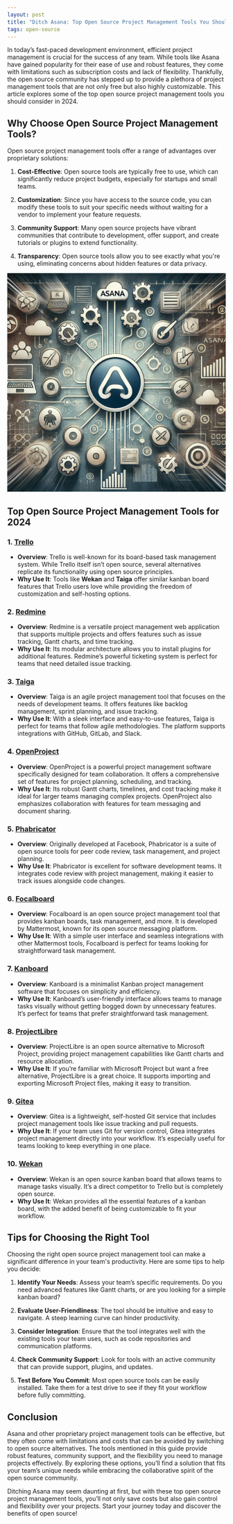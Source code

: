 ```yaml
---
layout: post
title: "Ditch Asana: Top Open Source Project Management Tools You Should Be Using"
tags: open-source
---
```

In today’s fast-paced development environment, efficient project management is crucial for the success of any team. While tools like Asana have gained popularity for their ease of use and robust features, they come with limitations such as subscription costs and lack of flexibility. Thankfully, the open source community has stepped up to provide a plethora of project management tools that are not only free but also highly customizable. This article explores some of the top open source project management tools you should consider in 2024.

## Why Choose Open Source Project Management Tools?

Open source project management tools offer a range of advantages over proprietary solutions:

1. **Cost-Effective**: Open source tools are typically free to use, which can significantly reduce project budgets, especially for startups and small teams.
   
2. **Customization**: Since you have access to the source code, you can modify these tools to suit your specific needs without waiting for a vendor to implement your feature requests.

3. **Community Support**: Many open source projects have vibrant communities that contribute to development, offer support, and create tutorials or plugins to extend functionality.

4. **Transparency**: Open source tools allow you to see exactly what you're using, eliminating concerns about hidden features or data privacy.

![ditch-asana-top-open-source-proj-mgmt-tools](/uploads/ditch-asana-top-open-source-proj-mgmt-tools.jpg)

## Top Open Source Project Management Tools for 2024

### 1. **[Trello](https://trello.com)**
   - **Overview**: Trello is well-known for its board-based task management system. While Trello itself isn’t open source, several alternatives replicate its functionality using open source principles.
   - **Why Use It**: Tools like **Wekan** and **Taiga** offer similar kanban board features that Trello users love while providing the freedom of customization and self-hosting options.

### 2. **[Redmine](https://www.redmine.org)**
   - **Overview**: Redmine is a versatile project management web application that supports multiple projects and offers features such as issue tracking, Gantt charts, and time tracking.
   - **Why Use It**: Its modular architecture allows you to install plugins for additional features. Redmine’s powerful ticketing system is perfect for teams that need detailed issue tracking.

### 3. **[Taiga](https://taiga.io)**
   - **Overview**: Taiga is an agile project management tool that focuses on the needs of development teams. It offers features like backlog management, sprint planning, and issue tracking.
   - **Why Use It**: With a sleek interface and easy-to-use features, Taiga is perfect for teams that follow agile methodologies. The platform supports integrations with GitHub, GitLab, and Slack.

### 4. **[OpenProject](https://www.openproject.org)**
   - **Overview**: OpenProject is a powerful project management software specifically designed for team collaboration. It offers a comprehensive set of features for project planning, scheduling, and tracking.
   - **Why Use It**: Its robust Gantt charts, timelines, and cost tracking make it ideal for larger teams managing complex projects. OpenProject also emphasizes collaboration with features for team messaging and document sharing.

### 5. **[Phabricator](https://www.phacility.com/phabricator)**
   - **Overview**: Originally developed at Facebook, Phabricator is a suite of open source tools for peer code review, task management, and project planning.
   - **Why Use It**: Phabricator is excellent for software development teams. It integrates code review with project management, making it easier to track issues alongside code changes.

### 6. **[Focalboard](https://www.focalboard.com)**
   - **Overview**: Focalboard is an open source project management tool that provides kanban boards, task management, and more. It is developed by Mattermost, known for its open source messaging platform.
   - **Why Use It**: With a simple user interface and seamless integrations with other Mattermost tools, Focalboard is perfect for teams looking for straightforward task management.

### 7. **[Kanboard](https://kanboard.org)**
   - **Overview**: Kanboard is a minimalist Kanban project management software that focuses on simplicity and efficiency.
   - **Why Use It**: Kanboard’s user-friendly interface allows teams to manage tasks visually without getting bogged down by unnecessary features. It’s perfect for teams that prefer straightforward task management.

### 8. **[ProjectLibre](https://www.projectlibre.com)**
   - **Overview**: ProjectLibre is an open source alternative to Microsoft Project, providing project management capabilities like Gantt charts and resource allocation.
   - **Why Use It**: If you’re familiar with Microsoft Project but want a free alternative, ProjectLibre is a great choice. It supports importing and exporting Microsoft Project files, making it easy to transition.

### 9. **[Gitea](https://gitea.io)**
   - **Overview**: Gitea is a lightweight, self-hosted Git service that includes project management tools like issue tracking and pull requests.
   - **Why Use It**: If your team uses Git for version control, Gitea integrates project management directly into your workflow. It’s especially useful for teams looking to keep everything in one place.

### 10. **[Wekan](https://wekan.github.io)**
   - **Overview**: Wekan is an open source kanban board that allows teams to manage tasks visually. It’s a direct competitor to Trello but is completely open source.
   - **Why Use It**: Wekan provides all the essential features of a kanban board, with the added benefit of being customizable to fit your workflow.

## Tips for Choosing the Right Tool

Choosing the right open source project management tool can make a significant difference in your team's productivity. Here are some tips to help you decide:

1. **Identify Your Needs**: Assess your team’s specific requirements. Do you need advanced features like Gantt charts, or are you looking for a simple kanban board?
  
2. **Evaluate User-Friendliness**: The tool should be intuitive and easy to navigate. A steep learning curve can hinder productivity.

3. **Consider Integration**: Ensure that the tool integrates well with the existing tools your team uses, such as code repositories and communication platforms.

4. **Check Community Support**: Look for tools with an active community that can provide support, plugins, and updates.

5. **Test Before You Commit**: Most open source tools can be easily installed. Take them for a test drive to see if they fit your workflow before fully committing.

## Conclusion

Asana and other proprietary project management tools can be effective, but they often come with limitations and costs that can be avoided by switching to open source alternatives. The tools mentioned in this guide provide robust features, community support, and the flexibility you need to manage projects effectively. By exploring these options, you’ll find a solution that fits your team’s unique needs while embracing the collaborative spirit of the open source community. 

Ditching Asana may seem daunting at first, but with these top open source project management tools, you’ll not only save costs but also gain control and flexibility over your projects. Start your journey today and discover the benefits of open source!
